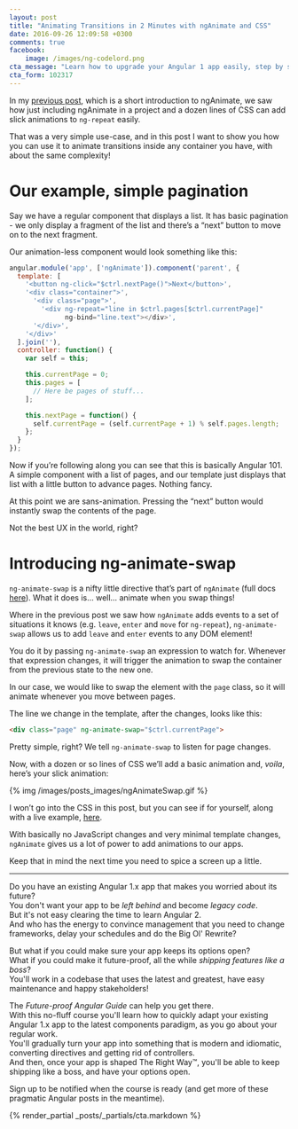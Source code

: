 ```yaml
---
layout: post
title: "Animating Transitions in 2 Minutes with ngAnimate and CSS"
date: 2016-09-26 12:09:58 +0300
comments: true
facebook:
    image: /images/ng-codelord.png
cta_message: "Learn how to upgrade your Angular 1 app easily, step by step!"
cta_form: 102317
---
```


In my [previous post](http://www.codelord.net/2016/09/18/nganimate-basics-pure-css-ng-repeat-animations/), which is a short introduction to ngAnimate, we saw how just including ngAnimate in a project and a dozen lines of CSS can add slick animations to `ng-repeat` easily.

That was a very simple use-case, and in this post I want to show you how you can use it to animate transitions inside any container you have, with about the same complexity!

# Our example, simple pagination

Say we have a regular component that displays a list.
It has basic pagination - we only display a fragment of the list and there’s a “next” button to move on to the next fragment.

Our animation-less component would look something like this:

```javascript
angular.module('app', ['ngAnimate']).component('parent', {
  template: [
    '<button ng-click="$ctrl.nextPage()">Next</button>',
    '<div class="container">',
      '<div class="page">',
        '<div ng-repeat="line in $ctrl.pages[$ctrl.currentPage]" 
              ng-bind="line.text"></div>',
      '</div>',
    '</div>'
  ].join(''),
  controller: function() {
    var self = this;

    this.currentPage = 0;
    this.pages = [
      // Here be pages of stuff...
    ];

    this.nextPage = function() {
      self.currentPage = (self.currentPage + 1) % self.pages.length;
    };
  }
});
```

Now if you’re following along you can see that this is basically Angular 101.
A simple component with a list of pages, and our template just displays that list with a little button to advance pages.
Nothing fancy.

At this point we are sans-animation.
Pressing the “next” button would instantly swap the contents of the page.

Not the best UX in the world, right?

# Introducing ng-animate-swap

`ng-animate-swap` is a nifty little directive that’s part of `ngAnimate` (full docs [here](https://docs.angularjs.org/api/ngAnimate/directive/ngAnimateSwap)).
What it does is… well… animate when you swap things!

Where in the previous post we saw how `ngAnimate` adds events to a set of situations it knows (e.g. `leave`, `enter` and `move` for `ng-repeat`), `ng-animate-swap` allows us to add `leave` and `enter` events to any DOM element!

You do it by passing `ng-animate-swap` an expression to watch for.
Whenever that expression changes, it will trigger the animation to swap the container from the previous state to the new one.

In our case, we would like to swap the element with the `page` class, so it will animate whenever you move between pages.

The line we change in the template, after the changes, looks like this:

```html
<div class="page" ng-animate-swap="$ctrl.currentPage">
```

Pretty simple, right?
We tell `ng-animate-swap` to listen for page changes.

Now, with a dozen or so lines of CSS we’ll add a basic animation and, *voila*, here’s your slick animation:

{% img /images/posts_images/ngAnimateSwap.gif %}

I won’t go into the CSS in this post, but you can see if for yourself, along with a live example, [here](http://plnkr.co/edit/0Uz9R7Ak3dwHHE8bOyLg).

With basically no JavaScript changes and very minimal template changes, `ngAnimate` gives us a lot of power to add animations to our apps.

Keep that in mind the next time you need to spice a screen up a little.

<hr>

Do you have an existing Angular 1.x app that makes you worried about its future?  
You don't want your app to be *left behind* and become *legacy code*.  
But it's not easy clearing the time to learn Angular 2.  
And who has the energy to convince management that you need to change frameworks, delay your schedules and do the Big Ol' Rewrite?

But what if you could make sure your app keeps its options open?  
What if you could make it future-proof, all the while *shipping features like a boss*?  
You'll work in a codebase that uses the latest and greatest, have easy maintenance and happy stakeholders!

The *Future-proof Angular Guide* can help you get there.  
With this no-fluff course you'll learn how to quickly adapt your existing Angular 1.x app to the latest components paradigm, as you go about your regular work.  
You'll gradually turn your app into something that is modern and idiomatic, converting directives and getting rid of controllers.  
And then, once your app is shaped The Right Way™, you'll be able to keep shipping like a boss, and have your options open.

Sign up to be notified when the course is ready (and get more of these pragmatic Angular posts in the meantime).

{% render_partial _posts/_partials/cta.markdown %}

